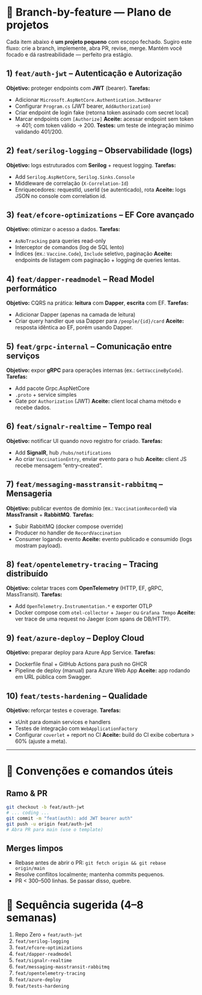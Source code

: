 # 🌱 Branch-by-feature — Plano de projetos

Cada item abaixo é **um projeto pequeno** com escopo fechado. Sugiro este fluxo: crie a branch, implemente, abra PR, revise, merge. Mantém você focado e dá rastreabilidade — perfeito pra estágio.

## 1) `feat/auth-jwt` – Autenticação e Autorização

**Objetivo:** proteger endpoints com **JWT** (bearer).
**Tarefas:**

* Adicionar `Microsoft.AspNetCore.Authentication.JwtBearer`
* Configurar `Program.cs` (JWT bearer, `AddAuthorization`)
* Criar endpoint de login fake (retorna token assinado com secret local)
* Marcar endpoints com `[Authorize]`
  **Aceite:** acessar endpoint sem token → 401; com token válido → 200.
  **Testes:** um teste de integração mínimo validando 401/200.

## 2) `feat/serilog-logging` – Observabilidade (logs)

**Objetivo:** logs estruturados com **Serilog** + request logging.
**Tarefas:**

* Add `Serilog.AspNetCore`, `Serilog.Sinks.Console`
* Middleware de correlação (`X-Correlation-Id`)
* Enriquecedores: requestId, userId (se autenticado), rota
  **Aceite:** logs JSON no console com correlation id.

## 3) `feat/efcore-optimizations` – EF Core avançado

**Objetivo:** otimizar o acesso a dados.
**Tarefas:**

* `AsNoTracking` para queries read-only
* Interceptor de comandos (log de SQL lento)
* Índices (ex.: `Vaccine.Code`), `Include` seletivo, paginação
  **Aceite:** endpoints de listagem com paginação + logging de queries lentas.

## 4) `feat/dapper-readmodel` – Read Model performático

**Objetivo:** CQRS na prática: **leitura** com **Dapper**, **escrita** com EF.
**Tarefas:**

* Adicionar Dapper (apenas na camada de leitura)
* Criar query handler que usa Dapper para `/people/{id}/card`
  **Aceite:** resposta idêntica ao EF, porém usando Dapper.

## 5) `feat/grpc-internal` – Comunicação entre serviços

**Objetivo:** expor **gRPC** para operações internas (ex.: `GetVaccineByCode`).
**Tarefas:**

* Add pacote Grpc.AspNetCore
* `.proto` + service simples
* Gate por `Authorization` (JWT)
  **Aceite:** client local chama método e recebe dados.

## 6) `feat/signalr-realtime` – Tempo real

**Objetivo:** notificar UI quando novo registro for criado.
**Tarefas:**

* Add **SignalR**, hub `/hubs/notifications`
* Ao criar `VaccinationEntry`, enviar evento para o hub
  **Aceite:** client JS recebe mensagem “entry-created”.

## 7) `feat/messaging-masstransit-rabbitmq` – Mensageria

**Objetivo:** publicar eventos de domínio (ex.: `VaccinationRecorded`) via **MassTransit** + **RabbitMQ**.
**Tarefas:**

* Subir RabbitMQ (docker compose override)
* Producer no handler de `RecordVaccination`
* Consumer logando evento
  **Aceite:** evento publicado e consumido (logs mostram payload).

## 8) `feat/opentelemetry-tracing` – Tracing distribuído

**Objetivo:** coletar traces com **OpenTelemetry** (HTTP, EF, gRPC, MassTransit).
**Tarefas:**

* Add `OpenTelemetry.Instrumentation.*` e exporter OTLP
* Docker compose com `otel-collector` + `Jaeger` ou `Grafana Tempo`
  **Aceite:** ver trace de uma request no Jaeger (com spans de DB/HTTP).

## 9) `feat/azure-deploy` – Deploy Cloud

**Objetivo:** preparar deploy para Azure App Service.
**Tarefas:**

* Dockerfile final + GitHub Actions para push no GHCR
* Pipeline de deploy (manual) para Azure Web App
  **Aceite:** app rodando em URL pública com Swagger.

## 10) `feat/tests-hardening` – Qualidade

**Objetivo:** reforçar testes e coverage.
**Tarefas:**

* xUnit para domain services e handlers
* Testes de integração com `WebApplicationFactory`
* Configurar `coverlet` + report no CI
  **Aceite:** build do CI exibe cobertura > 60% (ajuste a meta).

---

# 🧭 Convenções e comandos úteis

## Ramo & PR

```bash
git checkout -b feat/auth-jwt
# ... coding ...
git commit -m "feat(auth): add JWT bearer auth"
git push -u origin feat/auth-jwt
# Abra PR para main (use o template)
```

## Merges limpos

* Rebase antes de abrir o PR: `git fetch origin && git rebase origin/main`
* Resolve conflitos localmente; mantenha commits pequenos.
* PR < 300–500 linhas. Se passar disso, quebre.

# 🧱 Sequência sugerida (4–8 semanas)

1. Repo Zero + `feat/auth-jwt`
2. `feat/serilog-logging`
3. `feat/efcore-optimizations`
4. `feat/dapper-readmodel`
5. `feat/signalr-realtime`
6. `feat/messaging-masstransit-rabbitmq`
7. `feat/opentelemetry-tracing`
8. `feat/azure-deploy`
9. `feat/tests-hardening`

